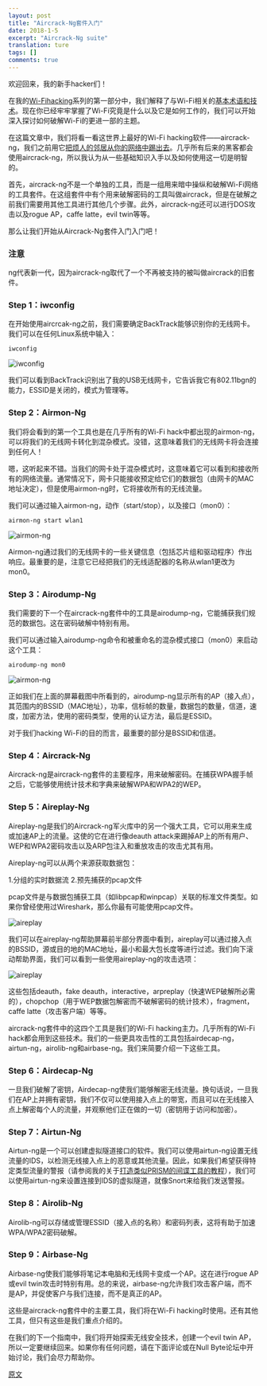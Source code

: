 ```yaml
---
layout: post
title: "Aircrack-Ng套件入门"
date: 2018-1-5
excerpt: "Aircrack-Ng suite"
translation: ture
tags: []
comments: true
---
```


欢迎回来，我的新手hacker们！

在我的[Wi-Fihacking](https://null-byte.wonderhowto.com/how-to/wi-fi-hacking/)系列的第一部分中，我们解释了与Wi-Fi相关的[基本术语和技术](https://null-byte.wonderhowto.com/how-to/hack-wi-fi-getting-started-with-terms-technologies-0147659/)。现在你已经牢牢掌握了Wi-Fi究竟是什么以及它是如何工作的，我们可以开始深入探讨如何破解Wi-Fi的更进一部的主题。

在这篇文章中，我们将看一看这世界上最好的Wi-Fi hacking软件——aircrack-ng，我们之前用它[把烦人的邻居从你的网络中踢出去](https://null-byte.wonderhowto.com/how-to/hack-like-pro-get-even-with-your-annoying-neighbor-by-bumping-them-off-their-wifi-network-undetected-0147206/)。几乎所有后来的黑客都会使用aircrack-ng，所以我认为从一些基础知识入手以及如何使用这一切是明智的。

首先，aircrack-ng不是一个单独的工具，而是一组用来暗中操纵和破解Wi-Fi网络的工具套件。在这组套件中有个用来破解密码的工具叫做aircrack，但是在破解之前我们需要用其他工具进行其他几个步骤。此外，aircrack-ng还可以进行DOS攻击以及rogue AP，caffe latte，evil twin等等。

那么让我们开始从Aircrack-Ng套件入门入门吧！

### 注意

ng代表新一代，因为aircrack-ng取代了一个不再被支持的被叫做aircrack的旧套件。

### Step 1：iwconfig

在开始使用aircrcak-ng之前，我们需要确定BackTrack能够识别你的无线网卡。我们可以在任何Linux系统中输入：

	iwconfig

![iwconfig](https://img.wonderhowto.com/img/41/43/63509567806108/0/hack-wi-fi-getting-started-with-aircrack-ng-suite-wi-fi-hacking-tools.w1456.jpg)

我们可以看到BackTrack识别出了我的USB无线网卡，它告诉我它有802.11bgn的能力，ESSID是关闭的，模式为管理等。

### Step 2：Airmon-Ng

我们将会看到的第一个工具也是在几乎所有的Wi-Fi hack中都出现的airmon-ng，可以将我们的无线网卡转化到混杂模式。没错，这意味着我们的无线网卡将会连接到任何人！

嗯，这听起来不错。当我们的网卡处于混杂模式时，这意味着它可以看到和接收所有的网络流量。通常情况下，网卡只能接收预定给它们的数据包（由网卡的MAC地址决定），但是使用airmon-ng时，它将接收所有的无线流量。

我们可以通过输入airmon-ng，动作（start/stop），以及接口（mon0）：

	airmon-ng start wlan1

![airmon-ng](https://img.wonderhowto.com/img/04/08/63509567821178/0/hack-wi-fi-getting-started-with-aircrack-ng-suite-wi-fi-hacking-tools.w1456.jpg)

Airmon-ng通过我们的无线网卡的一些关键信息（包括芯片组和驱动程序）作出响应。最重要的是，注意它已经把我们的无线适配器的名称从wlan1更改为mon0。

### Step 3：Airodump-Ng

我们需要的下一个在aircrack-ng套件中的工具是airodump-ng，它能捕获我们规范的数据包。这在密码破解中特别有用。

我们可以通过输入airodump-ng命令和被重命名的混杂模式接口（mon0）来启动这个工具：

	airodump-ng mon0

![airmon-ng](https://img.wonderhowto.com/img/25/91/63509567831583/0/hack-wi-fi-getting-started-with-aircrack-ng-suite-wi-fi-hacking-tools.w1456.jpg)

正如我们在上面的屏幕截图中所看到的，airodump-ng显示所有的AP（接入点），其范围内的BSSID（MAC地址），功率，信标帧的数量，数据包的数量，信道，速度，加密方法，使用的密码类型，使用的认证方法，最后是ESSID。

对于我们hacking Wi-Fi的目的而言，最重要的部分是BSSID和信道。

### Step 4：Aircrack-Ng

Aircrack-ng是aircrack-ng套件的主要程序，用来破解密码。在捕获WPA握手帧之后，它能够使用统计技术和字典来破解WPA和WPA2的WEP。

### Step 5：Aireplay-Ng

Aireplay-ng是我们的Aircrack-ng军火库中的另一个强大工具，它可以用来生成或加速AP上的流量。这使的它在进行像deauth attack来踢掉AP上的所有用户、WEP和WPA2密码攻击以及ARP包注入和重放攻击的攻击尤其有用。

Aireplay-ng可以从两个来源获取数据包：

1.分组的实时数据流
2.预先捕获的pcap文件

pcap文件是与数据包捕获工具（如libpcap和winpcap）关联的标准文件类型。如果你曾经使用过Wireshark，那么你最有可能使用pcap文件。

![aireplay](https://img.wonderhowto.com/img/07/86/63509567842706/0/hack-wi-fi-getting-started-with-aircrack-ng-suite-wi-fi-hacking-tools.w1456.jpg)

我们可以在aireplay-ng帮助屏幕前半部分界面中看到，aireplay可以通过接入点的BSSID，源或目的地的MAC地址，最小和最大包长度等进行过滤。我们向下滚动帮助界面，我们可以看到一些使用aireplay-ng的攻击选项：

![aireplay](https://img.wonderhowto.com/img/49/53/63509567852206/0/hack-wi-fi-getting-started-with-aircrack-ng-suite-wi-fi-hacking-tools.w1456.jpg)

这些包括deauth，fake deauth，interactive，arpreplay（快速WEP破解所必需的），chopchop（用于WEP数据包解密而不破解密码的统计技术），fragment，caffe latte（攻击客户端）等等。

aircrack-ng套件中的这四个工具是我们的Wi-Fi hacking主力。几乎所有的Wi-Fi hack都会用到这些技术。我们的一些更具攻击性的工具包括airdecap-ng，airtun-ng，airolib-ng和airbase-ng。我们来简要介绍一下这些工具。

### Step 6：Airdecap-Ng

一旦我们破解了密钥，Airdecap-ng使我们能够解密无线流量。换句话说，一旦我们在AP上并拥有密钥，我们不仅可以使用接入点上的带宽，而且可以在无线接入点上解密每个人的流量，并观察他们正在做的一切（密钥用于访问和加密）。

### Step 7：Airtun-Ng

Airtun-ng是一个可以创建虚拟隧道接口的软件。我们可以使用airtun-ng设置无线流量的IDS，以检测无线接入点上的恶意或其他流量。因此，如果我们希望获得特定类型流量的警报（请参阅我的关于[打造类似PRISM的间谍工具的教程](https://null-byte.wonderhowto.com/how-to/hack-like-pro-create-your-own-prism-like-spy-tool-0147583/)），我们可以使用airtun-ng来设置连接到IDS的虚拟隧道，就像Snort来给我们发送警报。

### Step 8：Airolib-Ng

Airolib-ng可以存储或管理ESSID（接入点的名称）和密码列表，这将有助于加速WPA/WPA2密码破解。

### Step 9：Airbase-Ng

Airbase-ng使我们能够将笔记本电脑和无线网卡变成一个AP。这在进行rogue AP或evil twin攻击时特别有用。总的来说，airbase-ng允许我们攻击客户端，而不是AP，并促使客户与我们连接，而不是真正的AP。

这些是aircrack-ng套件中的主要工具，我们将在Wi-Fi hacking时使用。还有其他工具，但只有这些是我们重点介绍的。

在我们的下一个指南中，我们将开始探索无线安全技术，创建一个evil twin AP，所以一定要继续回来。如果你有任何问题，请在下面评论或在Null Byte论坛中开始讨论，我们会尽力帮助你。

[原文](https://null-byte.wonderhowto.com/how-to/hack-wi-fi-getting-started-with-aircrack-ng-suite-wi-fi-hacking-tools-0147893/)
